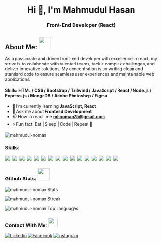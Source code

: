 <h1 align="center">Hi 👋, I'm Mahmudul Hasan</h1>
<h3 align="center">Front-End Developer (React)</h3>

## **About Me: <img src="https://media2.giphy.com/media/ZGHpWzdOEkMKtwLqdc/giphy.gif?cid=ecf05e47a0n3gi1bfqntqmob8g9aid1oyj2wr3ds3mg700bl&rid=giphy.gif" width="40">**
As a passionate and driven front-end developer with excellence in react, my strive is to collaborate with talented teams, tackle complex challenges, and deliver innovative solutions. My concentration is on writing clean and standard code to ensure seamless user experiences and maintainable web applications.

<h4>Skills:  HTML / CSS / Bootstrap / Tailwind / JavaScript / React / Node.js / Express.js / MongoDB / Adobe Photoshop / Figma</h4>

- 🌱 I’m currently learning **JavaScript, React**
- 💬 Ask me about **Frontend Development**
- 📫 How to reach me **mhnoman75@gmail.com**
- ⚡ Fun fact: Eat | Sleep | Code | Repeat 🔁 

<p align="left"> <img src="https://komarev.com/ghpvc/?username=mahmudul-noman&label=Profile%20views&color=36ab43&style=flat" alt="mahmudul-noman" /> </p>  

### Skills:
<img src="https://img.shields.io/badge/html5%20-%23e34f26.svg?&style=for-the-badge&logo=html5&logoColor=white" />&nbsp;
<img src="https://img.shields.io/badge/css3%20-%231572B6.svg?&style=for-the-badge&logo=css3&logoColor=white" />&nbsp;
<img src="https://img.shields.io/badge/Tailwind_CSS-38B2AC?style=for-the-badge&logo=tailwind-css&logoColor=white"/>&nbsp;
<img src="https://img.shields.io/badge/Bootstrap-563D7C?style=for-the-badge&logo=bootstrap&logoColor=white" />&nbsp;
<img src="https://img.shields.io/badge/javascript%20-%23F7DF1E.svg?&style=for-the-badge&logo=javascript&logoColor=white" />&nbsp;
<img src="https://img.shields.io/badge/TypeScript-007ACC?style=for-the-badge&logo=typescript&logoColor=white" />&nbsp;
<img src="https://img.shields.io/badge/React-20232A?style=for-the-badge&logo=react&logoColor=61DAFB" />&nbsp;
<img src="https://img.shields.io/badge/Redux-593D88?style=for-the-badge&logo=redux&logoColor=white" />&nbsp;
<img src="https://img.shields.io/badge/Firebase-0396de?style=for-the-badge&logo=firebase&logoColor=yellow" />&nbsp;
<img src="https://img.shields.io/badge/Material--UI-0081CB?style=for-the-badge&logo=material-ui&logoColor=white" />&nbsp;
<img src="https://img.shields.io/badge/Node-43853D?style=for-the-badge&logo=node.js&logoColor=white" />&nbsp;
<img src="https://img.shields.io/badge/Express-43853D?style=for-the-badge&logo=express&logoColor=white" />&nbsp;
<img src="https://img.shields.io/badge/MongoDB-4EA94B?style=for-the-badge&logo=mongodb&logoColor=white" />&nbsp;
<img src="https://img.shields.io/badge/UI%20UX-4db5ff?style=for-the-badge&logo=&logoColor=4db5ff" />&nbsp;
<img src="https://img.shields.io/badge/Logo%20Design-5b5a5a?style=for-the-badge&logo=&logoColor=4db5ff" />&nbsp;
<img src="https://img.shields.io/badge/Brand%20Design-ff6b4e?style=for-the-badge&logo=&logoColor=4db5ff" />&nbsp;
<br/>

### Github Stats: <img src="https://media.giphy.com/media/ww9Z3l8wl4szKyRIro/giphy.gif" width="40">
![mahmudul-noman Stats](https://github-readme-stats.vercel.app/api?username=mahmudul-noman&theme=darcula&show_icons=true&hide_border=true&count_private=true)

![mahmudul-noman Streak](https://github-readme-streak-stats.herokuapp.com/?user=mahmudul-noman&theme=darcula&hide_border=true)

![mahmudul-noman Top Languages](https://github-readme-stats.vercel.app/api/top-langs/?username=mahmudul-noman&theme=darcula&show_icons=true&hide_border=true&layout=compact)

### Contact With Me: <img src="https://media.giphy.com/media/YMwAWYzXzK4FXrjCZu/giphy.gif" width="30">
[![Linkedin](https://img.shields.io/badge/LinkedIn-0072b1?style=flat-square&logo=linkedin&logoColor=white)](https://www.linkedin.com/in/mahmudul-noman/) 
[![Facebook](https://img.shields.io/badge/Facebook-1877F2?style=flat-square&logo=facebook&logoColor=white)](https://faceboook.com/Mahmudul.H.NomAnn)
[![Instagram](https://img.shields.io/badge/Instagram-E4405F?style=%20flat-square&logo=instagram&logoColor=white)](https://instagram.com/mh__noman)
